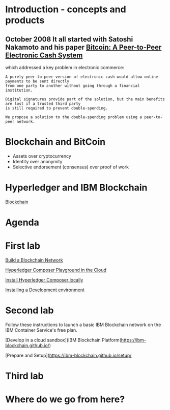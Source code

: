 # Introduction - concepts and products
## October 2008 It all started with Satoshi Nakamoto and his paper [Bitcoin: A Peer-to-Peer Electronic Cash System](https://bitcoin.org/bitcoin.pdf) 
which addressed a key problem in electronic commerce:
~~~
A purely peer-to-peer version of electronic cash would allow online payments to be sent directly 
from one party to another without going through a financial institution. 

Digital signatures provide part of the solution, but the main benefits are lost if a trusted third party 
is still required to prevent double-spending.

We propose a solution to the double-spending problem using a peer-to-peer network.
~~~

# Blockchain and BitCoin

* Assets over cryptocurrency
* Identity over anonymity
* Selective endorsement (consensus) over proof of work

# Hyperledger and IBM Blockchain

[Blockchain](https://developer.ibm.com/code/technologies/blockchain/)

# Agenda

# First lab
[Build a Blockchain Network](https://developer.ibm.com/code/patterns/build-a-blockchain-network/)

[Hyperledger Composer Playground in the Cloud](https://composer-playground.mybluemix.net/login)

[Install Hyperledger Composer locally](https://hyperledger.github.io/composer/installing/using-playground-locally.html)

[Installing a Development environment](https://hyperledger.github.io/composer/installing/development-tools.html)

# Second lab
Follow these instructions to launch a basic IBM Blockchain network on the IBM Container Service's free plan. 

[Develop in a cloud sandbox](IBM Blockchain Platform(https://ibm-blockchain.github.io/)

[Prepare and Setup](https://ibm-blockchain.github.io/setup/

# Third lab

# Where do we go from here?
